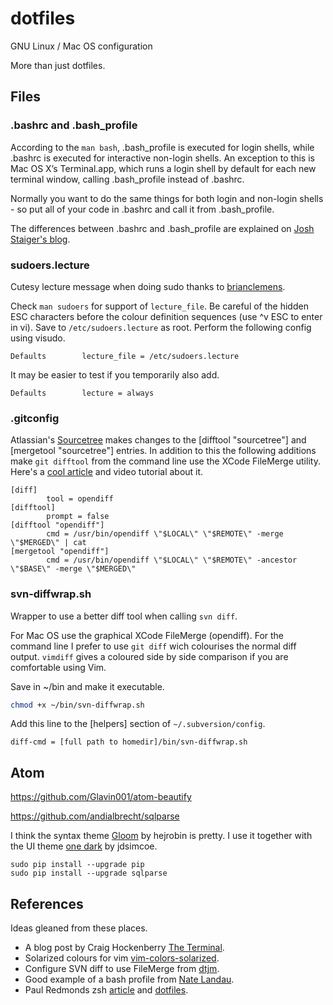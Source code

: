 # dotfiles
GNU Linux / Mac OS configuration

More than just dotfiles.

## Files

### .bashrc and .bash_profile
According to the `man bash`, .bash_profile is executed for login shells, while .bashrc is executed for interactive non-login shells. An exception to this is Mac OS X’s Terminal.app, which runs a login shell by default for each new terminal window, calling .bash_profile instead of .bashrc.

Normally you want to do the same things for both login and non-login shells - so put all of your code in .bashrc and call it from .bash_profile.

The differences between .bashrc and .bash_profile are explained on [Josh Staiger's blog](http://www.joshstaiger.org/archives/2005/07/bash_profile_vs.html).

### sudoers.lecture
Cutesy lecture message when doing sudo thanks to  [brianclemens](https://github.com/brianclemens/dotfiles/blob/master/sudoers.lecture).

Check `man sudoers` for support of `lecture_file`. Be careful of the hidden ESC characters before the colour definition sequences (use ^v ESC to enter in vi). Save to `/etc/sudoers.lecture` as root. Perform the following config using visudo.
```
Defaults        lecture_file = /etc/sudoers.lecture
```
It may be easier to test if you temporarily also add.
```
Defaults        lecture = always
```

### .gitconfig

Atlassian's [Sourcetree](https://www.sourcetreeapp.com) makes changes to the [difftool "sourcetree"] and [mergetool "sourcetree"] entries. In addition to this the following additions make `git difftool` from the command line use the XCode FileMerge utility. Here's a [cool article](https://laravel-news.com/resolving-git-conflicts?utm_medium=email&utm_campaign=The%20latest%20on%20Laravel%2055%20-%20%20169&utm_content=The%20latest%20on%20Laravel%2055%20-%20%20169+CID_6131fb910630e7f339f60ddfa08bb905&utm_source=email%20marketing&utm_term=Watch%20Now) and video tutorial about it.

```
[diff]
        tool = opendiff
[difftool]
        prompt = false
[difftool "opendiff"]
        cmd = /usr/bin/opendiff \"$LOCAL\" \"$REMOTE\" -merge \"$MERGED\" | cat
[mergetool "opendiff"]
        cmd = /usr/bin/opendiff \"$LOCAL\" \"$REMOTE\" -ancestor \"$BASE\" -merge \"$MERGED\"
```

### svn-diffwrap.sh
Wrapper to use a better diff tool when calling `svn diff`.

For Mac OS use the graphical XCode FileMerge (opendiff).
For the command line I prefer to use `git diff` wich colourises the normal diff output.
`vimdiff` gives a coloured side by side comparison if you are comfortable using Vim.

Save in ~/bin and make it executable.
```bash
chmod +x ~/bin/svn-diffwrap.sh
```
Add this line to the [helpers] section of `~/.subversion/config`.
```
diff-cmd = [full path to homedir]/bin/svn-diffwrap.sh
```

## Atom

https://github.com/Glavin001/atom-beautify

https://github.com/andialbrecht/sqlparse

I think the syntax theme [Gloom](https://atom.io/themes/gloom) by hejrobin is pretty. I use it together with the UI theme [one dark](https://atom.io/themes/one-dark-atom) by jdsimcoe.

```
sudo pip install --upgrade pip
sudo pip install --upgrade sqlparse
```

## References
Ideas gleaned from these places.
* A blog post by Craig Hockenberry [The Terminal](http://furbo.org/2014/09/03/the-terminal/).
* Solarized colours for vim [vim-colors-solarized](https://github.com/altercation/vim-colors-solarized).
* Configure SVN diff to use FileMerge from [dtjm](https://gist.github.com/dtjm/523243).
* Good example of a bash profile from [Nate Landau](https://natelandau.com/my-mac-osx-bash_profile/).
* Paul Redmonds zsh [article](https://laravel-news.com/maximize-terminal-productivity) and [dotfiles](https://github.com/paulredmond/dotfiles).
